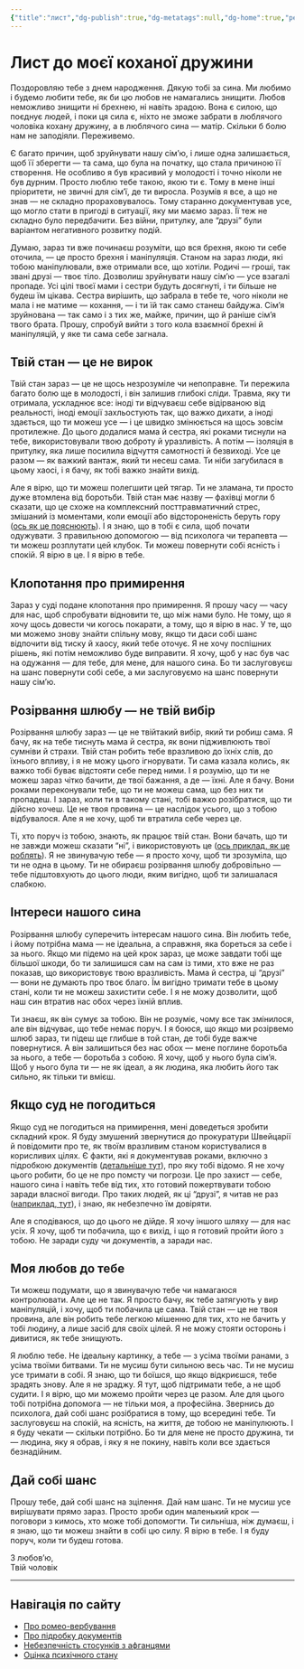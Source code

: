 ```yaml
---
{"title":"лист","dg-publish":true,"dg-metatags":null,"dg-home":true,"permalink":"/ukrayinskoyu/list/","tags":["gardenEntry"],"dgPassFrontmatter":true,"noteIcon":""}
---
```



# Лист до моєї коханої дружини

Поздоровляю тебе з днем народження. Дякую тобі за сина. Ми любимо і будемо любити тебе, як би цю любов не намагались знищити. Любов неможливо знищити ні брехнею, ні навіть зрадою. Вона є силою, що поєднує людей, і поки ця сила є, ніхто не зможе забрати в люблячого чоловіка кохану дружину, а в люблячого сина — матір. Скільки б болю нам не заподіяли. Переживемо.

Є багато причин, щоб зруйнувати нашу сім’ю, і лише одна залишається, щоб її зберегти — та сама, що була на початку, що стала причиною її створення. Не особливо я був красивий у молодості і точно ніколи не був дурним. Просто люблю тебе такою, якою ти є. Тому в мене інші пріоритети, не звичні для сім’ї, де ти виросла. Розумів я все, а що не знав — не складно прораховувалось. Тому старанно документував усе, що могло стати в пригоді в ситуації, яку ми маємо зараз. Її теж не складно було передбачити. Без війни, притулку, але “друзі” були варіантом негативного розвитку подій.

Думаю, зараз ти вже починаєш розуміти, що вся брехня, якою ти себе оточила, — це просто брехня і маніпуляція. Станом на зараз люди, які тобою маніпулювали, вже отримали все, що хотіли. Родичі — гроші, так звані друзі — твоє тіло. Дозволиш зруйнувати нашу сім’ю — усе взагалі пропаде. Усі цілі твоєї мами і сестри будуть досягнуті, і ти більше не будеш їм цікава. Сестра вирішить, що забрала в тебе те, чого ніколи не мала і не матиме — кохання, — і ти їй так само станеш байдужа. Сім’я зруйнована — так само і з тих же, майже, причин, що й раніше сім’я твого брата. Прошу, спробуй вийти з того кола взаємної брехні й маніпуляцій, у яке ти сама себе загнала.

## Твій стан — це не вирок

Твій стан зараз — це не щось незрозуміле чи непоправне. Ти пережила багато болю ще в молодості, і він залишив глибокі сліди. Травма, яку ти отримала, ускладнює все: іноді ти відчуваєш себе відірваною від реальності, іноді емоції захльостують так, що важко дихати, а іноді здається, що ти можеш усе — і це швидко змінюється на щось зовсім протилежне. До цього додалися мама й сестра, які роками тиснули на тебе, використовували твою доброту й уразливість. А потім — ізоляція в притулку, яка лише посилила відчуття самотності й безвиході. Усе це разом — як важкий вантаж, який ти несеш сама. Ти ніби загубилася в цьому хаосі, і я бачу, як тобі важко знайти вихід.

Але я вірю, що ти можеш полегшити цей тягар. Ти не зламана, ти просто дуже втомлена від боротьби. Твій стан має назву — фахівці могли б сказати, що це схоже на комплексний посттравматичний стрес, змішаний із моментами, коли емоції або відстороненість беруть гору ([ось як це пояснюють](https://exodus.pp.ua/ukrayinskoyu/poperednya-psihiatrichna-oczinka-pacziyentki-z-pidozroyu-na-ptsr-prl-ta-disocziacziyu/)). І я знаю, що в тобі є сила, щоб почати одужувати. З правильною допомогою — від психолога чи терапевта — ти можеш розплутати цей клубок. Ти можеш повернути собі ясність і спокій. Я вірю в це. І я вірю в тебе.

## Клопотання про примирення

Зараз у суді подане клопотання про примирення. Я прошу часу — часу для нас, щоб спробувати відновити те, що між нами було. Не тому, що я хочу щось довести чи когось покарати, а тому, що я вірю в нас. У те, що ми можемо знову знайти спільну мову, якщо ти даси собі шанс відпочити від тиску й хаосу, який тебе оточує. Я не хочу поспішних рішень, які потім неможливо буде виправити. Я хочу, щоб у нас був час на одужання — для тебе, для мене, для нашого сина. Бо ти заслуговуєш на шанс повернути собі себе, а ми заслуговуємо на шанс повернути нашу сім’ю.

## Розірвання шлюбу — не твій вибір

Розірвання шлюбу зараз — це не твійтакий вибір, який ти робиш сама. Я бачу, як на тебе тиснуть мама й сестра, як вони підживлюють твої сумніви й страхи. Твій стан робить тебе вразливою до їхніх слів, до їхнього впливу, і я не можу цього ігнорувати. Ти сама казала колись, як важко тобі буває відстояти себе перед ними. І я розумію, що ти не можеш зараз чітко бачити, де твої бажання, а де — їхні. Але я бачу. Вони роками переконували тебе, що ти не можеш сама, що без них ти пропадеш. І зараз, коли ти в такому стані, тобі важко розібратися, що ти дійсно хочеш. Це не твоя провина — це наслідок усього, що з тобою відбувалося. Але я не хочу, щоб ти втратила себе через це.

Ті, хто поруч із тобою, знають, як працює твій стан. Вони бачать, що ти не завжди можеш сказати “ні”, і використовують це ([ось приклад, як це роблять](https://exodus.pp.ua/ukrayinskoyu/romeo-verbuvannya/)). Я не звинувачую тебе — я просто хочу, щоб ти зрозуміла, що ти не одна в цьому. Ти не обираєш розірвання шлюбу добровільно — тебе підштовхують до цього люди, яким вигідно, щоб ти залишалася слабкою.

## Інтереси нашого сина

Розірвання шлюбу суперечить інтересам нашого сина. Він любить тебе, і йому потрібна мама — не ідеальна, а справжня, яка бореться за себе і за нього. Якщо ми підемо на цей крок зараз, це може завдати тобі ще більшої шкоди, бо ти залишишся сам на сам із тими, хто вже не раз показав, що використовує твою вразливість. Мама й сестра, ці “друзі” — вони не думають про твоє благо. Їм вигідно тримати тебе в цьому стані, коли ти не можеш захистити себе. І я не можу дозволити, щоб наш син втратив нас обох через їхній вплив.

Ти знаєш, як він сумує за тобою. Він не розуміє, чому все так змінилося, але він відчуває, що тебе немає поруч. І я боюся, що якщо ми розірвемо шлюб зараз, ти підеш ще глибше в той стан, де тобі буде важче повернутися. А він залишиться без нас обох — мене поглине боротьба за нього, а тебе — боротьба з собою. Я хочу, щоб у нього була сім’я. Щоб у нього була ти — не як ідеал, а як людина, яка любить його так сильно, як тільки ти вмієш.

## Якщо суд не погодиться

Якщо суд не погодиться на примирення, мені доведеться зробити складний крок. Я буду змушений звернутися до прокуратури Швейцарії й повідомити про те, як твоїм вразливим станом користувалися в корисливих цілях. Є факти, які я документував роками, включно з підробкою документів ([детальніше тут](https://exodus.pp.ua/ukrayinskoyu/pidrobku-dokumentiv/)), про яку тобі відомо. Я не хочу цього робити, бо це не про помсту чи погрози. Це про захист — себе, нашого сина і навіть тебе від тих, хто готовий пожертвувати тобою заради власної вигоди. Про таких людей, як ці “друзі”, я читав не раз ([наприклад, тут](https://exodus.pp.ua/ukrayinskoyu/napad-afganczya/)), і знаю, як небезпечно їм довіряти.

Але я сподіваюся, що до цього не дійде. Я хочу іншого шляху — для нас усіх. Я хочу, щоб ти побачила, що є вихід, і що я готовий пройти його з тобою. Не заради суду чи документів, а заради нас.

## Моя любов до тебе

Ти можеш подумати, що я звинувачую тебе чи намагаюся контролювати. Але це не так. Я просто бачу, як тебе затягують у вир маніпуляцій, і хочу, щоб ти побачила це сама. Твій стан — це не твоя провина, але він робить тебе легкою мішенню для тих, хто не бачить у тобі людину, а лише засіб для своїх цілей. Я не можу стояти осторонь і дивитися, як тебе знищують.

Я люблю тебе. Не ідеальну картинку, а тебе — з усіма твоїми ранами, з усіма твоїми битвами. Ти не мусиш бути сильною весь час. Ти не мусиш усе тримати в собі. Я знаю, що ти боїшся, що якщо відкриєшся, тебе зрадять знову. Але я не зраджу. Я тут, щоб підтримати тебе, а не щоб судити. І я вірю, що ми можемо пройти через це разом. Але для цього тобі потрібна допомога — не тільки моя, а професійна. Звернись до психолога, дай собі шанс розібратися в тому, що всередині тебе. Ти заслуговуєш на спокій, на ясність, на життя, де тобою не маніпулюють. І я буду чекати — скільки потрібно. Бо ти для мене не просто дружина, ти — людина, яку я обрав, і яку я не покину, навіть коли все здається безнадійним.

## Дай собі шанс

Прошу тебе, дай собі шанс на зцілення. Дай нам шанс. Ти не мусиш усе вирішувати прямо зараз. Просто зроби один маленький крок — поговори з кимось, хто може тобі допомогти. Ти сильніша, ніж думаєш, і я знаю, що ти можеш знайти в собі цю силу. Я вірю в тебе. І я буду поруч, коли ти будеш готова.

З любов’ю,  
Твій чоловік

---

## Навігація по сайту

- [Про ромео-вербування](https://exodus.pp.ua/ukrayinskoyu/romeo-verbuvannya/)  
- [Про підробку документів](https://exodus.pp.ua/ukrayinskoyu/pidrobku-dokumentiv/)  
- [Небезпечність стосунків з афганцями](https://exodus.pp.ua/ukrayinskoyu/napad-afganczya/) 
- [Оцінка психічного стану](https://exodus.pp.ua/ukrayinskoyu/poperednya-psihiatrichna-oczinka-pacziyentki-z-pidozroyu-na-ptsr-prl-ta-disocziacziyu/)  
